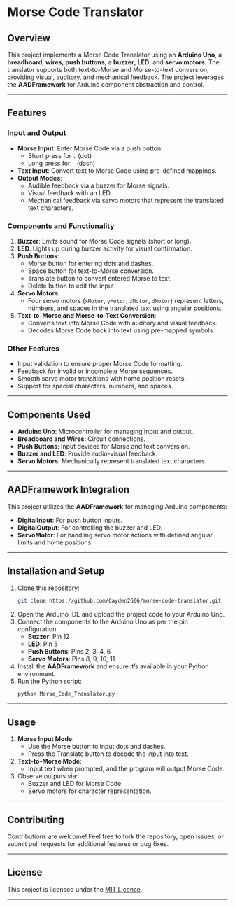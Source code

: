# Morse Code Translator

## Overview
This project implements a Morse Code Translator using an **Arduino Uno**, a **breadboard**, **wires**, **push buttons**, a **buzzer**, **LED**, and **servo motors**. The translator supports both text-to-Morse and Morse-to-text conversion, providing visual, auditory, and mechanical feedback. The project leverages the **AADFramework** for Arduino component abstraction and control.

---

## Features

### Input and Output
- **Morse Input**: Enter Morse Code via a push button:
  - Short press for `.` (dot)
  - Long press for `-` (dash)
- **Text Input**: Convert text to Morse Code using pre-defined mappings.
- **Output Modes**:
  - Audible feedback via a buzzer for Morse signals.
  - Visual feedback with an LED.
  - Mechanical feedback via servo motors that represent the translated text characters.

### Components and Functionality
1. **Buzzer**: Emits sound for Morse Code signals (short or long).
2. **LED**: Lights up during buzzer activity for visual confirmation.
3. **Push Buttons**:
   - Morse button for entering dots and dashes.
   - Space button for text-to-Morse conversion.
   - Translate button to convert entered Morse to text.
   - Delete button to edit the input.
4. **Servo Motors**:
   - Four servo motors (`xMotor`, `yMotor`, `zMotor`, `dMotor`) represent letters, numbers, and spaces in the translated text using angular positions.
5. **Text-to-Morse and Morse-to-Text Conversion**:
   - Converts text into Morse Code with auditory and visual feedback.
   - Decodes Morse Code back into text using pre-mapped symbols.

### Other Features
- Input validation to ensure proper Morse Code formatting.
- Feedback for invalid or incomplete Morse sequences.
- Smooth servo motor transitions with home position resets.
- Support for special characters, numbers, and spaces.

---

## Components Used
- **Arduino Uno**: Microcontroller for managing input and output.
- **Breadboard and Wires**: Circuit connections.
- **Push Buttons**: Input devices for Morse and text conversion.
- **Buzzer and LED**: Provide audio-visual feedback.
- **Servo Motors**: Mechanically represent translated text characters.

---

## AADFramework Integration
This project utilizes the **AADFramework** for managing Arduino components:
- **DigitalInput**: For push button inputs.
- **DigitalOutput**: For controlling the buzzer and LED.
- **ServoMotor**: For handling servo motor actions with defined angular limits and home positions.

---

## Installation and Setup
1. Clone this repository:
   ```bash
   git clone https://github.com/Cayden2606/morse-code-translator.git
   ```
2. Open the Arduino IDE and upload the project code to your Arduino Uno.
3. Connect the components to the Arduino Uno as per the pin configuration:
   - **Buzzer**: Pin 12
   - **LED**: Pin 5
   - **Push Buttons**: Pins 2, 3, 4, 6
   - **Servo Motors**: Pins 8, 9, 10, 11
4. Install the **AADFramework** and ensure it’s available in your Python environment.
5. Run the Python script:
   ```bash
   python Morse_Code_Translator.py
   ```

---

## Usage
1. **Morse Input Mode**:
   - Use the Morse button to input dots and dashes.
   - Press the Translate button to decode the input into text.
2. **Text-to-Morse Mode**:
   - Input text when prompted, and the program will output Morse Code.
3. Observe outputs via:
   - Buzzer and LED for Morse Code.
   - Servo motors for character representation.

---

## Contributing
Contributions are welcome! Feel free to fork the repository, open issues, or submit pull requests for additional features or bug fixes.

---

## License
This project is licensed under the [MIT License](LICENSE).

---
